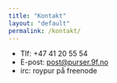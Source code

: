 ```yaml
---
title: "Kontakt"
layout: "default"
permalink: /kontakt/
---
```


- Tlf: +47 41 20 55 54
- E-post: post@purser.9f.no
- irc: roypur på freenode
